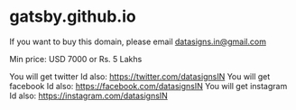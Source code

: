 # gatsby.github.io

If you want to buy this domain, please email datasigns.in@gmail.com

Min price: USD 7000 or Rs. 5 Lakhs

You will get twitter Id also:  https://twitter.com/datasignsIN
You will get facebook Id also:  https://facebook.com/datasignsIN
You will get instagram Id also:  https://instagram.com/datasignsIN

